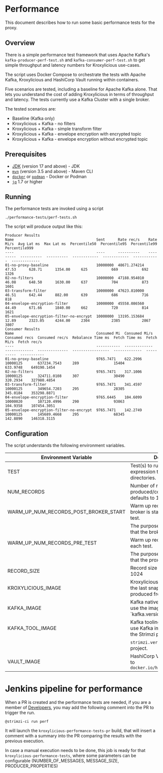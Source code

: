 # Performance

This document describes how to run some basic performance tests for the proxy.

## Overview

There is a simple performance test framework that uses Apache Kafka's `kafka-producer-perf-test.sh`
and `kafka-consumer-perf-test.sh` to get simple throughput and latency numbers for Kroxylicious use-cases.

The script uses Docker Compose to orchestrate the tests with Apache Kafka, Kroxylicious and HashiCorp Vault
running within containers.

Five scenarios are tested, including a baseline for Apache Kafka alone.  That lets you understand the cost of
adding Kroxylicious in terms of throughput and latency.    The tests currently use a Kafka Cluster with a single
broker.

The tested scenarios are:

* Baseline (Kafka only)
* Kroxylicious + Kafka - no filters
* Kroxylicious + Kafka - simple transform filter
* Kroxylicious + Kafka - envelope encryption with encrypted topic
* Kroxylicious + Kafka - envelope encryption without encrypted topic

## Prerequisites 

- [JDK](https://openjdk.org/projects/jdk/17/) (version 17 and above) - JDK
- [`mvn`](https://maven.apache.org/index.html) (version 3.5 and above) - Maven CLI
- [`docker`](https://docs.docker.com/install/) or [`podman`](https://podman.io/docs/installation) - Docker or Podman
- [`jq`](https://jqlang.github.io/) 1.7 or higher

## Running

The performance tests are invoked using a script

```shell
./performance-tests/perf-tests.sh
```

The script will produce output like this:

```shell
Producer Results
Name                                      Sent      Rate rec/s    Rate Mi/s  Avg Lat ms  Max Lat ms  Percentile50  Percentile95  Percentile99  Percentile999
----                                      ----      ----------    ---------  ----------  ----------  ------------  ------------  ------------  -------------
01-no-proxy-baseline                      10000000  48671.274214  47.53      628.71      1354.00     625           669           692           1326
02-no-filters                             10000000  47188.954010  46.08      648.50      1630.00     637           704           873           1601
03-transform-filter                       10000000  47623.810000  46.51      642.44      882.00      639           686           716           818
04-envelope-encryption-filter             10000000  45558.086560  44.49      671.66      1840.00     662           720           814           1621
05-envelope-encryption-filter-no-encrypt  10000000  13195.153684  12.89      2323.05     4244.00     2304          2385          2867          3807
Consumer Results
Name                                      Consumed Mi  Consumed Mi/s  Consumed recs  Consumed rec/s  Rebalance Time ms  Fetch Time ms  Fetch Mi/s  Fetch rec/s
----                                      -----------  -------------  -------------  --------------  -----------------  -------------  ----------  -----------
01-no-proxy-baseline                      9765.7471    622.2996       10000125       637234.7543     289                15404          633.9748    649190.1454
02-no-filters                             9765.7471    317.1006       10000125       324711.0108     307                30490          320.2934    327980.4854
03-transform-filter                       9765.7471    341.4597       10000125       349654.7203     295                28305          345.0184    353298.8871
04-envelope-encryption-filter             9765.6445    104.6099       10000020       107120.4996     290                93063          104.9358    107454.3051
05-envelope-encryption-filter-no-encrypt  9765.7471    142.2749       10000125       145689.4668     295                68345          142.8890    146318.3115
```

## Configuration

The script understands the following environment variables.

| Environment Variable                  | Description                                                                                  |
|---------------------------------------|----------------------------------------------------------------------------------------------|
| TEST                                  | Test(s) to run. This is a regular expression that matches the test directories.              |
| NUM_RECORDS                           | Number of records produced/consumed by the test, defaults to 10000000                        |
| WARM_UP_NUM_RECORDS_POST_BROKER_START | Warm up records sent after the broker is started, before the first test.                     |
|                                       | The purpose of this is to ensure that the broker is warm.                                    |
| WARM_UP_NUM_RECORDS_PRE_TEST          | Warm up records sent before each test.                                                       |
|                                       | The purpose of this is to ensure that the proxy is warm.                                     |
| RECORD_SIZE                           | Record size in bytes, defaults to 1024                                                       |
| KROXYLICIOUS_IMAGE                    | Kroxylicious image.  Defaults to the last snapshot image produced from main by CI            |
| KAFKA_IMAGE                           | Kafka native image.  Defaults to use the image that match the `kafka.version' of the project |
| KAFKA_TOOL_IMAGE                      | Kafka tooling image.  Defaults to use Kafka image published by the Strimzi project that      |
|                                       | `strimzi.version` property of the project.                                                   |
| VAULT_IMAGE                           | HashiCorp Vault image. Defaults to `docker.io/hashicorp/vault:1.15`                          |

# Jenkins pipeline for performance

When a PR is created and the performance tests are needed, if you are a member of
[Developers](https://github.com/orgs/kroxylicious/teams/developers), you may add the following comment into the PR to trigger the run.

```
@strimzi-ci run perf
```

It will launch the `kroxylicious-performance-tests-pr` build, that will insert a comment with a summary into the PR comparing the results with the previous execution.

In case a manual execution needs to be done, this job is ready for that `kroxylicious-performance-tests`, where
some parameters can be configurable (NUMBER_OF_MESSAGES, MESSAGE_SIZE, PRODUCER_PROPERTIES)
